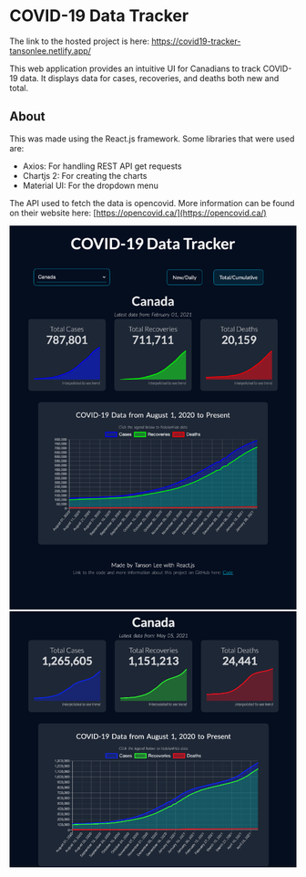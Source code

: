 # COVID-19 Data Tracker

The link to the hosted project is here: https://covid19-tracker-tansonlee.netlify.app/

<!-- https://tansonlee.github.io/covid19-data-tracker/ -->

This web application provides an intuitive UI for Canadians to track COVID-19 data.
It displays data for cases, recoveries, and deaths both new and total.


## About

This was made using the React.js framework. Some libraries that were used are:
* Axios: For handling REST API get requests
* Chartjs 2: For creating the charts
* Material UI: For the dropdown menu

The API used to fetch the data is opencovid. 
More information can be found on their website here: [https://opencovid.ca/](https://opencovid.ca/)

<img src="assets/photo.png" width="800px">

<img src="assets/example.png" width="800px">
